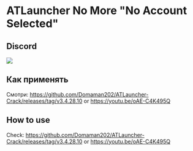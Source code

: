 # ATLauncher No More "No Account Selected"

## Discord

[![](https://camo.githubusercontent.com/39a8097dbf6bd69dcd5d4bad1858e61d5846528d53e4d26a9934721fd33fb3f7/68747470733a2f2f646362616467652e76657263656c2e6170702f6170692f7365727665722f7a6b7370664677714467)](https://discord.gg/WNEDhYXBKr)

## Как применять

Смотри:
https://github.com/Domaman202/ATLauncher-Crack/releases/tag/v3.4.28.10
or
https://youtu.be/oAE-C4K495Q

## How to use

Check:
https://github.com/Domaman202/ATLauncher-Crack/releases/tag/v3.4.28.10
or
https://youtu.be/oAE-C4K495Q
